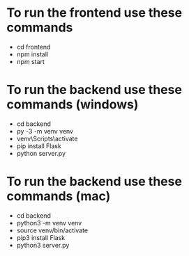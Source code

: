 # To run the frontend use these commands
- cd frontend
- npm install
- npm start

# To run the backend use these commands (windows)
- cd backend
- py -3 -m venv venv
- venv\Scripts\activate
- pip install Flask
- python server.py

# To run the backend use these commands (mac)
- cd backend
- python3 -m venv venv
- source venv/bin/activate
- pip3 install Flask
- python3 server.py